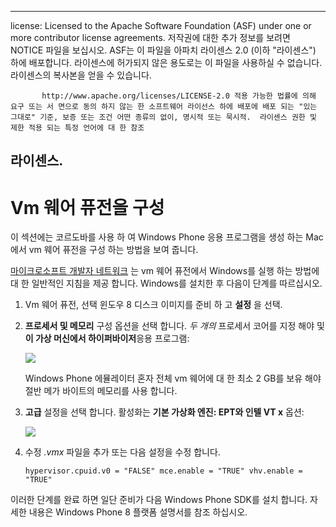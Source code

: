 * * *

license: Licensed to the Apache Software Foundation (ASF) under one or more contributor license agreements. 저작권에 대한 추가 정보를 보려면 NOTICE 파일을 보십시오. ASF는 이 파일을 아파치 라이센스 2.0 (이하 "라이센스") 하에 배포합니다. 라이센스에 허가되지 않은 용도로는 이 파일을 사용하실 수 없습니다. 라이센스의 복사본을 얻을 수 있습니다.

           http://www.apache.org/licenses/LICENSE-2.0 적용 가능한 법률에 의해 요구 또는 서 면으로 동의 하지 않는 한 소프트웨어 라이선스 하에 배포에 배포 되는 "있는 그대로" 기준, 보증 또는 조건 어떤 종류의 없이, 명시적 또는 묵시적.  라이센스 권한 및 제한 적용 되는 특정 언어에 대 한 참조
    

## 라이센스.

# Vm 웨어 퓨전을 구성

이 섹션에는 코르도바를 사용 하 여 Windows Phone 응용 프로그램을 생성 하는 Mac에서 vm 웨어 퓨전을 구성 하는 방법을 보여 줍니다.

[마이크로소프트 개발자 네트워크][1] 는 vm 웨어 퓨전에서 Windows를 실행 하는 방법에 대 한 일반적인 지침을 제공 합니다. Windows를 설치한 후 다음이 단계를 따르십시오.

 [1]: http://msdn.microsoft.com/en-US/library/windows/apps/jj945426

1.  Vm 웨어 퓨전, 선택 윈도우 8 디스크 이미지를 준비 하 고 **설정** 을 선택.

2.  **프로세서 및 메모리** 구성 옵션을 선택 합니다. *두 개의* 프로세서 코어를 지정 해야 및 **이 가상 머신에서 하이퍼바이저**응용 프로그램:
    
    ![][2]
    
    Windows Phone 에뮬레이터 혼자 전체 vm 웨어에 대 한 최소 2 GB를 보유 해야 절반 메가 바이트의 메모리를 사용 합니다.

3.  **고급** 설정을 선택 합니다. 활성화는 **기본 가상화 엔진: EPT와 인텔 VT x** 옵션:
    
    ![][3]

4.  수정 *.vmx* 파일을 추가 또는 다음 설정을 수정 합니다.
    
        hypervisor.cpuid.v0 = "FALSE" mce.enable = "TRUE" vhv.enable = "TRUE"
        

 [2]: img/guide/platforms/wp8/vmware_memory_opts.png
 [3]: img/guide/platforms/wp8/vmware_advanced_opts.png

이러한 단계를 완료 하면 일단 준비가 다음 Windows Phone SDK를 설치 합니다. 자세한 내용은 Windows Phone 8 플랫폼 설명서를 참조 하십시오.